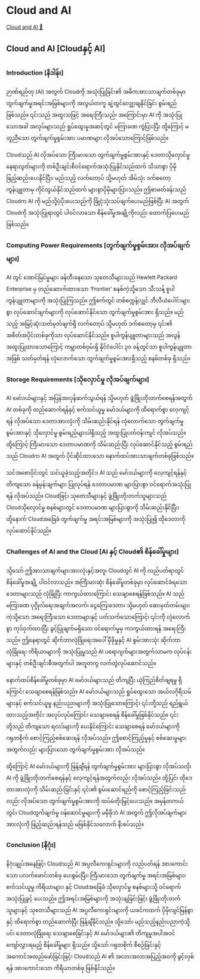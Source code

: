 # Cloud and AI

[Cloud and AI 🔗](https://www.coursera.org/learn/introduction-to-networking-and-Cloud-computing/supplement/ZARI6/Cloud-and-ai)

## Cloud and AI [Cloudနှင့် AI]

### Introduction [နိဒါန်း]

ဉာဏ်ရည်တု (AI) အတွက် Cloudကို အသုံးပြုခြင်း၏ အဓိကအားသာချက်တစ်ခုမှာ တွက်ချက်မှုအရင်းအမြစ်များကို အလွယ်တကူ ချဲ့ထွင်လျှော့ချနိုင်ခြင်း စွမ်းရည်ဖြစ်သည်။ ၎င်းသည် အထူးသဖြင့် အရေးကြီးသည်၊ အကြောင်းမှာ AI ကို အသုံးပြုသောအခါ အလုပ်များသည် ရှုပ်ထွေးမှုအဆင့်တွင် မကြာခဏ ကွဲပြားပြီး ထို့ကြောင့် မတူညီသော တွက်ချက်မှုစွမ်းအား ပမာဏများ လိုအပ်သောကြောင့်ဖြစ်သည်။

Cloudသည် AI လိုအပ်သော ကြီးမားသော တွက်ချက်မှုစွမ်းအားနှင့် ဒေတာသိုလှောင်မှု နေရာလွတ်များကို တစ်ဦးချင်းစီဝင်ရောက်အသုံးပြုနိုင်သည်ထက် သိသာစွာ ပိုမိုဖြည့်ဆည်းပေးနိုင်ပြီး၊ မည်သည့် လက်တော့ပ် သို့မဟုတ် အိမ်သုံး ဒက်စတော့ ကွန်ပျူတာမှ ကိုင်တွယ်နိုင်သည်ထက် များစွာပိုမိုများပြားသည်။ ဤစာဖတ်ခန်းသည် Cloudက AI ကို မည်သို့ပံ့ပိုးပေးသည်ကို ခြုံငုံသုံးသပ်ချက်ပေးမည်ဖြစ်ပြီး AI အတွက် Cloudကို အသုံးပြုရာတွင် ပါဝင်လာသော စိန်ခေါ်မှုအချို့ကိုလည်း ထောက်ပြပေးမည်ဖြစ်သည်။

### Computing Power Requirements [တွက်ချက်မှုစွမ်းအား လိုအပ်ချက်များ]

AI တွင် အောင်မြင်မှုများ ဖန်တီးနေသော သုတေသီများသည် Hewlett Packard Enterprise မှ တည်ဆောက်ထားသော ‘Frontier’ စနစ်ကဲ့သို့သော သီးသန့် စူပါကွန်ပျူတာများကို အသုံးပြုကြသည်။ ဤစက်တွင် တစ်စက္ကန့်လျှင် ဘီလီယံပေါင်းများစွာ လုပ်ဆောင်ချက်များကို လုပ်ဆောင်နိုင်သော တွက်ချက်မှုစွမ်းအား ရှိသည်။ မည်သည့် အမြင့်ဆုံးသတ်မှတ်ချက်ရှိ လက်တော့ပ် သို့မဟုတ် ဒက်စတော့မှ ၎င်း၏ အစိတ်အပိုင်းတစ်ခုကိုသာ လုပ်ဆောင်နိုင်သည်။ စူပါကွန်ပျူတာများသည် အလွန်အထူးပြုထားသောကြောင့် ကမ္ဘာတစ်ဝှမ်းရှိ နိုင်ငံပေါင်း ၃၀ ခန့်တွင်သာ စူပါကွန်ပျူတာအဖြစ် သတ်မှတ်ရန် လုံလောက်သော တွက်ချက်မှုစွမ်းအားရှိသည့် စနစ်တစ်ခု ရှိသည်။

### Storage Requirements [သိုလှောင်မှု လိုအပ်ချက်များ]

AI မော်ဒယ်များနှင့် အပြန်အလှန်ဆက်သွယ်ရန် သို့မဟုတ် ဖွံ့ဖြိုးတိုးတက်စေရန်အတွက် AI တစ်ခုကို တည်ဆောက်ရန်နှင့် စက်သင်ယူမှု မော်ဒယ်များကို ထိရောက်စွာ လေ့ကျင့်ရန် လိုအပ်သော ဒေတာအားလုံးကို သိမ်းဆည်းနိုင်ရန် လုံလောက်သော တွက်ချက်မှုစွမ်းအားနှင့် သိုလှောင်မှု စွမ်းရည်များပါရှိသည့် အထူးပြုပတ်ဝန်းကျင် လိုအပ်သည်။ ထို့ကြောင့် ကြီးမားသော ဒေတာပမာဏကို သိမ်းဆည်းပြီး လုပ်ဆောင်နိုင်သည့် စွမ်းရည်သည် Cloudက AI အတွက် ပိုင်ဆိုင်ထားသော နောက်ထပ်အားသာချက်တစ်ခုဖြစ်သည်။

သင်အစောပိုင်းတွင် သင်ယူခဲ့သည့်အတိုင်း၊ AI သည် မော်ဒယ်များကို လေ့ကျင့်ရန်နှင့် တိကျသော ခန့်မှန်းချက်များ ပြုလုပ်ရန် ဒေတာပမာဏ များပြားစွာ ဝင်ရောက်အသုံးပြုရန် လိုအပ်သည်။ Cloudဖြင့်၊ သုတေသီများနှင့် ဖွံ့ဖြိုးတိုးတက်သူများသည် Cloudသိုလှောင်မှု စနစ်များတွင် ဒေတာပမာဏ များပြားစွာကို သိမ်းဆည်းနိုင်ပြီး၊ ထို့နောက် Cloudအခြေခံ တွက်ချက်မှု အရင်းအမြစ်များကို အသုံးပြု၍ ထိုဒေတာကို လုပ်ဆောင်နိုင်သည်။

### Challenges of AI and the Cloud [AI နှင့် Cloud၏ စိန်ခေါ်မှုများ]

သို့သော် ဤအားသာချက်များအားလုံးနှင့်အတူ၊ Cloudတွင် AI ကို လည်ပတ်ရာတွင် စိန်ခေါ်မှုအချို့ ပါဝင်လာသည်။ အကြီးမားဆုံး စိန်ခေါ်မှုတစ်ခုမှာ လုပ်ဆောင်ခံရသော ဒေတာများသည် လုံခြုံပြီး ကာကွယ်ထားကြောင်း သေချာစေရန်ဖြစ်သည်။ AI သည် မကြာခဏ ပုဂ္ဂိုလ်ရေးအချက်အလက်၊ ငွေကြေးဒေတာ၊ သို့မဟုတ် ဆေးမှတ်တမ်းများကဲ့သို့သော အရေးကြီးသော ဒေတာများနှင့် ပတ်သက်သောကြောင့်၊ ၎င်းကို လုံလောက်စွာ ကုဒ်ဝှက်ထားပြီး ခွင့်ပြုချက်မရှိသော ဝင်ရောက်မှုမှ ကာကွယ်ထားရန် အရေးကြီးသည်။ ဤနေရာတွင် ဆိုက်ဘာလုံခြုံရေးအပေါ် မှီခိုမှုနှင့် AI စွမ်းအားသုံး ဆိုက်ဘာလုံခြုံရေး ကိရိယာများကို အသုံးပြုမှုသည် AI ပရောဂျက်များအတွက်သာမက လုပ်ငန်းများနှင့် တစ်ဦးချင်းစီအတွက်ပါ အတူတကွ လက်တွဲလုပ်ဆောင်သည်။

နောက်ထပ်စိန်ခေါ်မှုတစ်ခုမှာ AI မော်ဒယ်များသည် တိကျပြီး ယုံကြည်စိတ်ချရမှု ရှိကြောင်း သေချာစေရန်ဖြစ်သည်။ AI မော်ဒယ်များသည် ရှုပ်ထွေးသော အယ်လဂိုရီသမ်များနှင့် စက်သင်ယူမှု နည်းပညာများကို အသုံးပြုသောကြောင့်၊ ၎င်းတို့သည် ရည်ရွယ်ထားသည့်အတိုင်း အလုပ်လုပ်ကြောင်း သေချာစေရန် စိန်ခေါ်မှုဖြစ်နိုင်သည်။ ၎င်းတို့သည် တိကျသော ရလဒ်များကို ပေးနိုင်ကြောင်း သေချာစေရန် မော်ဒယ်များကို ဂရုတစိုက် စောင့်ကြည့်စစ်ဆေးရန် လိုအပ်သည်။ ဤစောင့်ကြည့်မှုနှင့် စစ်ဆေးမှုများအတွက်လည်း များပြားသော တွက်ချက်မှုစွမ်းအား လိုအပ်သည်။

ထို့ကြောင့် AI မော်ဒယ်များကို ဖြန့်ချီရန် တွက်ချက်မှုစွမ်းအား များပြားစွာ လိုအပ်သလို၊ AI ကို ဖွံ့ဖြိုးတိုးတက်စေရန်နှင့် လေ့ကျင့်ရန်အတွက်လည်း လိုအပ်သည်။ ထို့ပြင်၊ ထိုဒေတာအားလုံးကို သိမ်းဆည်းခြင်းနှင့် ၎င်း၏ စွမ်းဆောင်ရည်ကို စောင့်ကြည့်ခြင်းသည်လည်း လိုအပ်သော တွက်ချက်မှုစွမ်းအားကို ထပ်မံတိုးမြှင့်ပေးသည်။ အမှန်တကယ်တွင်၊ Cloudတွက်ချက်မှု ဝန်ဆောင်မှုများကို မမှီခိုဘဲ AI အတွက် ဤလိုအပ်ချက်များအားလုံးကို ဖြည့်ဆည်းရန်သည် မဖြစ်နိုင်သလောက် နီးစပ်သည်။

### Conclusion [နိဂုံး]

နိဂုံးချုပ်အနေဖြင့်၊ Cloudသည် AI အပ္ပလီကေးရှင်းများကို လည်ပတ်ရန် အားကောင်းသော ပလက်ဖောင်းတစ်ခု ပေးစွမ်းပြီး၊ ကြီးမားသော တွက်ချက်မှု အရင်းအမြစ်များ၊ စက်သင်ယူမှု ကိရိယာများ၊ နှင့် Cloudအခြေခံ သိုလှောင်မှု စနစ်များသို့ ဝင်ရောက်အသုံးပြုခွင့် ပေးသည်။ ဤအရင်းအမြစ်များကို အသုံးချခြင်းဖြင့်၊ ဖွံ့ဖြိုးတိုးတက်သူများနှင့် သုတေသီများသည် AI အပ္ပလီကေးရှင်းများကို ယခင်ကထက် ပိုမိုလျင်မြန်စွာနှင့် ထိရောက်စွာ တည်ဆောက်ပြီး ဖြန့်ချီနိုင်သည်။ သို့သော်၊ မည်သည့်နည်းပညာကဲ့သို့ပင်၊ ဒေတာလုံခြုံရေး သေချာစေခြင်းနှင့် AI မော်ဒယ်များ၏ တိကျမှုအပါအဝင် ကျော်လွှားရမည့် စိန်ခေါ်မှုများ ရှိသည်။ သို့သော် ဂရုတစိုက် စီစဉ်ခြင်းနှင့် အကောင်အထည်ဖော်ခြင်းဖြင့်၊ Cloudသည် AI ၏ အလားအလာအပြည့်အဝကို ဖွင့်လှစ်ရန် အားကောင်းသော ကိရိယာတစ်ခု ဖြစ်နိုင်သည်။
